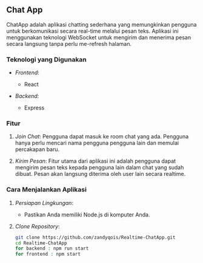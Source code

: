 ## Chat App

ChatApp adalah aplikasi chatting sederhana yang memungkinkan pengguna untuk berkomunikasi secara real-time melalui pesan teks. Aplikasi ini menggunakan teknologi WebSocket untuk mengirim dan menerima pesan secara langsung tanpa perlu me-refresh halaman.

### Teknologi yang Digunakan

- *Frontend*:
  - React

- *Backend*:
  - Express

### Fitur

1. *Join Chat*: Pengguna dapat masuk ke room chat yang ada. Pengguna hanya perlu mencari nama pengguna pengguna lain dan memulai percakapan baru.

2. *Kirim Pesan*: Fitur utama dari aplikasi ini adalah pengguna dapat mengirim pesan teks kepada pengguna lain dalam chat yang sudah dibuat. Pesan akan langsung diterima oleh user lain secara realtime.

### Cara Menjalankan Aplikasi

1. *Persiapan Lingkungan*:
   - Pastikan Anda memiliki Node.js di komputer Anda.

2. *Clone Repository*:
   ```bash
   git clone https://github.com/zandyqois/Realtime-ChatApp.git
   cd Realtime-ChatApp
   for backend : npm run start
   for frontend : npm start

